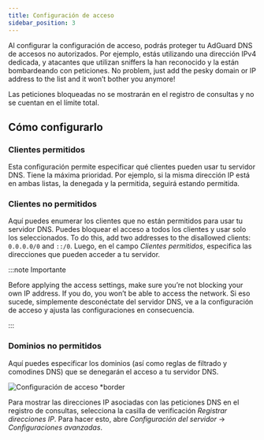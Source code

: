 ```yaml
---
title: Configuración de acceso
sidebar_position: 3
---
```


Al configurar la configuración de acceso, podrás proteger tu AdGuard DNS de accesos no autorizados. Por ejemplo, estás utilizando una dirección IPv4 dedicada, y atacantes que utilizan sniffers la han reconocido y la están bombardeando con peticiones. No problem, just add the pesky domain or IP address to the list and it won’t bother you anymore!

Las peticiones bloqueadas no se mostrarán en el registro de consultas y no se cuentan en el límite total.

## Cómo configurarlo

### Clientes permitidos

Esta configuración permite especificar qué clientes pueden usar tu servidor DNS. Tiene la máxima prioridad. Por ejemplo, si la misma dirección IP está en ambas listas, la denegada y la permitida, seguirá estando permitida.

### Clientes no permitidos

Aquí puedes enumerar los clientes que no están permitidos para usar tu servidor DNS. Puedes bloquear el acceso a todos los clientes y usar solo los seleccionados. To do this, add two addresses to the disallowed clients: `0.0.0.0/0` and `::/0`. Luego, en el campo _Clientes permitidos_, especifica las direcciones que pueden acceder a tu servidor.

:::note Importante

Before applying the access settings, make sure you’re not blocking your own IP address. If you do, you won’t be able to access the network. Si eso sucede, simplemente desconéctate del servidor DNS, ve a la configuración de acceso y ajusta las configuraciones en consecuencia.

:::

### Dominios no permitidos

Aquí puedes especificar los dominios (así como reglas de filtrado y comodines DNS) que se denegarán el acceso a tu servidor DNS.

![Configuración de acceso \*border](https://cdn.adtidy.org/content/release_notes/dns/v2-5/AS-en.png)

Para mostrar las direcciones IP asociadas con las peticiones DNS en el registro de consultas, selecciona la casilla de verificación _Registrar direcciones IP_. Para hacer esto, abre _Configuración del servidor_ → _Configuraciones avanzadas_.
